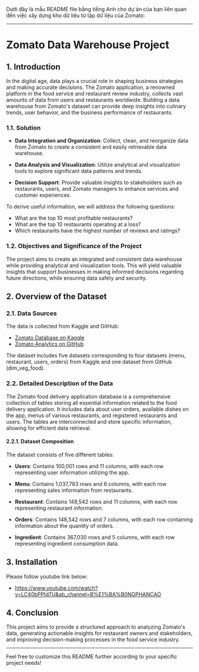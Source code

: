 Dưới đây là mẫu README file bằng tiếng Anh cho dự án của bạn liên quan đến việc xây dựng kho dữ liệu từ tập dữ liệu của Zomato:

---

# Zomato Data Warehouse Project

## 1. Introduction

In the digital age, data plays a crucial role in shaping business strategies and making accurate decisions. The Zomato application, a renowned platform in the food service and restaurant review industry, collects vast amounts of data from users and restaurants worldwide. Building a data warehouse from Zomato's dataset can provide deep insights into culinary trends, user behavior, and the business performance of restaurants.

### 1.1. Solution

- **Data Integration and Organization**: Collect, clean, and reorganize data from Zomato to create a consistent and easily retrievable data warehouse.
  
- **Data Analysis and Visualization**: Utilize analytical and visualization tools to explore significant data patterns and trends.
  
- **Decision Support**: Provide valuable insights to stakeholders such as restaurants, users, and Zomato managers to enhance services and customer experiences.

To derive useful information, we will address the following questions:

- What are the top 10 most profitable restaurants?
- What are the top 10 restaurants operating at a loss?
- Which restaurants have the highest number of reviews and ratings?

### 1.2. Objectives and Significance of the Project

The project aims to create an integrated and consistent data warehouse while providing analytical and visualization tools. This will yield valuable insights that support businesses in making informed decisions regarding future directions, while ensuring data safety and security.

## 2. Overview of the Dataset

### 2.1. Data Sources

The data is collected from Kaggle and GitHub:

- [Zomato Database on Kaggle](https://www.kaggle.com/datasets/anas123siddiqui/zomato-database)
- [Zomato Analytics on GitHub](https://github.com/kayazay/zomato_analytics)

The dataset includes five datasets corresponding to four datasets (menu, restaurant, users, orders) from Kaggle and one dataset from GitHub (dim_veg_food).

### 2.2. Detailed Description of the Data

The Zomato food delivery application database is a comprehensive collection of tables storing all essential information related to the food delivery application. It includes data about user orders, available dishes on the app, menus of various restaurants, and registered restaurants and users. The tables are interconnected and store specific information, allowing for efficient data retrieval.

#### 2.2.1. Dataset Composition

The dataset consists of five different tables:

- **Users**: Contains 100,001 rows and 11 columns, with each row representing user information utilizing the app.
  
- **Menu**: Contains 1,037,783 rows and 6 columns, with each row representing sales information from restaurants.
  
- **Restaurant**: Contains 148,542 rows and 11 columns, with each row representing restaurant information.
  
- **Orders**: Contains 148,542 rows and 7 columns, with each row containing information about the quantity of orders.
  
- **Ingredient**: Contains 367,030 rows and 5 columns, with each row representing ingredient consumption data.

## 3. Installation

Please follow youtube link below:
- https://www.youtube.com/watch?v=LC40bPPId7U&ab_channel=B%E1%BA%B0NGPHANCAO


## 4. Conclusion

This project aims to provide a structured approach to analyzing Zomato's data, generating actionable insights for restaurant owners and stakeholders, and improving decision-making processes in the food service industry.

---

Feel free to customize this README further according to your specific project needs!
